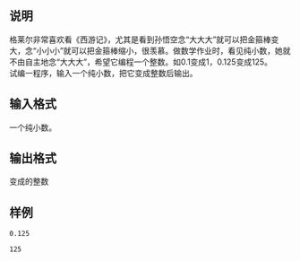 <h2>说明</h2>

格莱尔非常喜欢看《西游记》，尤其是看到孙悟空念“大大大”就可以把金箍棒变大，念“小小小”就可以把金箍棒缩小，很羡慕。做数学作业时，看见纯小数，她就不由自主地念“大大大”，希望它编程一个整数。如$0.1$变成$1$，$0.125$变成$125$。<br />
试编一程序，输入一个纯小数，把它变成整数后输出。
<h2>输入格式</h2>

一个纯小数。

<h2>输出格式</h2>

变成的整数

<h2>样例</h2>
<pre><code class="language-input1">0.125</code></pre><pre><code class="language-output1">125</code></pre>

